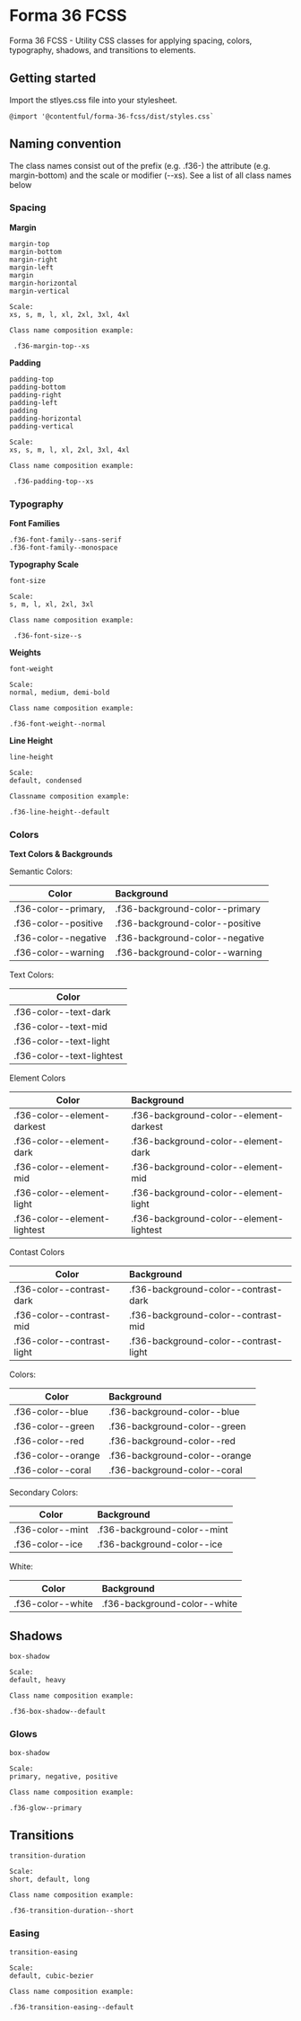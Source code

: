 # Forma 36 FCSS

Forma 36 FCSS - Utility CSS classes for applying spacing, colors, typography, shadows, and transitions to elements.

## Getting started

Import the stlyes.css file into your stylesheet.

```
@import '@contentful/forma-36-fcss/dist/styles.css`
```

## Naming convention

The class names consist out of the prefix (e.g. .f36-) the attribute (e.g. margin-bottom) and the scale or modifier (--xs).
See a list of all class names below

### Spacing

**Margin**

```
margin-top
margin-bottom
margin-right
margin-left
margin
margin-horizontal
margin-vertical

Scale:
xs, s, m, l, xl, 2xl, 3xl, 4xl

Class name composition example:

 .f36-margin-top--xs
```

**Padding**

```
padding-top
padding-bottom
padding-right
padding-left
padding
padding-horizontal
padding-vertical

Scale:
xs, s, m, l, xl, 2xl, 3xl, 4xl

Class name composition example:

 .f36-padding-top--xs
```

### Typography

**Font Families**

```
.f36-font-family--sans-serif
.f36-font-family--monospace
```

**Typography Scale**

```
font-size

Scale:
s, m, l, xl, 2xl, 3xl

Class name composition example:

 .f36-font-size--s
```

**Weights**

```
font-weight

Scale:
normal, medium, demi-bold

Class name composition example:

.f36-font-weight--normal
```

**Line Height**

```
line-height

Scale:
default, condensed

Classname composition example:

.f36-line-height--default
```

### Colors

**Text Colors & Backgrounds**

Semantic Colors:

| Color                | Background                      |
| -------------------- | :------------------------------ |
| .f36-color--primary, | .f36-background-color--primary  |
| .f36-color--positive | .f36-background-color--positive |
| .f36-color--negative | .f36-background-color--negative |
| .f36-color--warning  | .f36-background-color--warning  |

Text Colors:

| Color                     |
| ------------------------- |
| .f36-color--text-dark     |
| .f36-color--text-mid      |
| .f36-color--text-light    |
| .f36-color--text-lightest |

Element Colors

| Color                        | Background                              |
| ---------------------------- | :-------------------------------------- |
| .f36-color--element-darkest  | .f36-background-color--element-darkest  |
| .f36-color--element-dark     | .f36-background-color--element-dark     |
| .f36-color--element-mid      | .f36-background-color--element-mid      |
| .f36-color--element-light    | .f36-background-color--element-light    |
| .f36-color--element-lightest | .f36-background-color--element-lightest |

Contast Colors

| Color                      | Background                            |
| -------------------------- | :------------------------------------ |
| .f36-color--contrast-dark  | .f36-background-color--contrast-dark  |
| .f36-color--contrast-mid   | .f36-background-color--contrast-mid   |
| .f36-color--contrast-light | .f36-background-color--contrast-light |

Colors:

| Color              | Background                    |
| ------------------ | :---------------------------- |
| .f36-color--blue   | .f36-background-color--blue   |
| .f36-color--green  | .f36-background-color--green  |
| .f36-color--red    | .f36-background-color--red    |
| .f36-color--orange | .f36-background-color--orange |
| .f36-color--coral  | .f36-background-color--coral  |

Secondary Colors:

| Color            | Background                  |
| ---------------- | :-------------------------- |
| .f36-color--mint | .f36-background-color--mint |
| .f36-color--ice  | .f36-background-color--ice  |

White:

| Color             | Background                   |
| ----------------- | :--------------------------- |
| .f36-color--white | .f36-background-color--white |

## Shadows

```
box-shadow

Scale:
default, heavy

Class name composition example:

.f36-box-shadow--default
```

### Glows

```
box-shadow

Scale:
primary, negative, positive

Class name composition example:

.f36-glow--primary
```

## Transitions

```
transition-duration

Scale:
short, default, long

Class name composition example:

.f36-transition-duration--short
```

### Easing

```
transition-easing

Scale:
default, cubic-bezier

Class name composition example:

.f36-transition-easing--default
```
